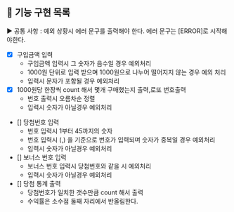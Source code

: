 ## 🚀 기능 구현 목록

▶ 공통 사항 : 예외 상황시 에러 문구를 출력해야 한다. 에러 문구는 [ERROR]로 시작해야한다.


- [x] 구입금액 입력
   * 구입금액 입력시 그 숫자가 음수일 경우 예외처리
   * 1000원 단위로 입력 받으며 1000원으로 나누어 떨어지지 않는 경우 예외 처리
   * 입력시 문자가 포함될 경우 예외처리
- [x] 1000원당 한장씩 count 해서 몇개 구매했는지 출력,로또 번호출력
    * 번호 출력시 오름차순 정렬
    * 입력시 숫자가 아닐경우 예외처리
- [] 당첨번호 입력
    * 번호 입력시 1부터 45까지의 숫자
    * 번호 입력시 (,) 을 기준으로 번호가 입력되며 숫자가 중복일 경우 예외처리
    * 입력시 숫자가 아닐경우 예외처리
- [] 보너스 번호 입력
    * 보너스 번호 입력시 당첨번호와 같을 시 예외처리
    * 입력시 숫자가 아닐경우 예외처리
- [] 당첨 통계 출력
    * 당첨번호가 일치한 갯수만큼 count 해서 출력
    * 수익률은 소수점 둘째 자리에서 반올림한다.
